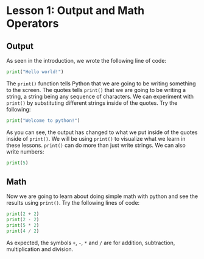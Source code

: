 # Lesson 1: Output and Math Operators

## Output

As seen in the introduction, we wrote the following line of code:

```python
print("Hello world!")
```

The `print()` function tells Python that we are going to be writing something to the screen. The quotes tells `print()` that we are going to be
writing a string, a string being any sequence of characters. We can experiment with `print()` by substituting different strings inside of the quotes.
Try the following:

```python
print("Welcome to python!")
```

As you can see, the output has changed to what we put inside of the quotes inside of `print()`. We will be using `print()` to visualize what we learn in these
lessons. `print()` can do more than just write strings. We can also write numbers:

```python
print(5)
```

## Math

Now we are going to learn about doing simple math with python and see the results using `print()`. Try the following lines of code:

```python
print(2 + 2)
print(2 - 2)
print(5 * 2)
print(4 / 2)
```

As expected, the symbols `+`, `-`, `*` and `/` are for addition, subtraction, multiplication and division.
